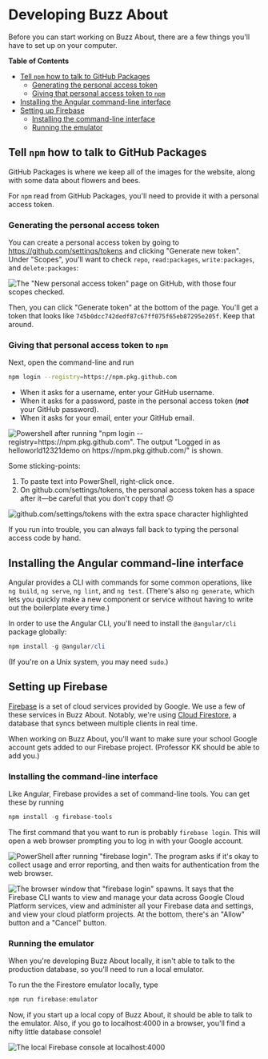 # Developing Buzz About

Before you can start working on Buzz About, there are a few things you'll have to set up on your computer.

**Table of Contents**

- [Tell `npm` how to talk to GitHub Packages](#tell-npm-how-to-talk-to-github-packages)
  - [Generating the personal access token](#generating-the-personal-access-token)
  - [Giving that personal access token to `npm`](#giving-that-personal-access-token-to-npm)
- [Installing the Angular command-line interface](#installing-the-angular-command-line-interface)
- [Setting up Firebase](#setting-up-firebase)
  - [Installing the command-line interface](#installing-the-command-line-interface)
  - [Running the emulator](#running-the-emulator)

## Tell `npm` how to talk to GitHub Packages

GitHub Packages is where we keep all of the images for the website, along with some data about flowers and bees. 

For `npm` read from GitHub Packages, you'll need to provide it with a personal access token.

### Generating the personal access token

You can create a personal access token by going to <https://github.com/settings/tokens> and clicking "Generate new token". Under "Scopes", you'll want to check `repo`, `read:packages`, `write:packages`, and `delete:packages`:

![The "New personal access token" page on GitHub, with those four scopes checked.][i:New personal access token]

Then, you can click "Generate token" at the bottom of the page. You'll get a token that looks like `745b0dcc742dedf87c67ff075f65eb87295e205f`. Keep that around.

### Giving that personal access token to `npm`

Next, open the command-line and run

```sh
npm login --registry=https://npm.pkg.github.com
```

 * When it asks for a username, enter your GitHub username.
 * When it asks for a password, paste in the personal access token (***not*** your GitHub password).
 * When it asks for your email, enter your GitHub email. 

![Powershell after running "npm login --registry=https://npm.pkg.github.com". The output "Logged in as helloworld12321demo on https://npm.pkg.github.com/" is shown.][i:Logging in to npm]

Some sticking-points:

1. To paste text into PowerShell, right-click once.
2. On github.com/settings/tokens, the personal access token has a space after it&mdash;be careful that you don't copy that! :upside_down_face:

![github.com/settings/tokens with the extra space character highlighted][i:The gosh-darn whitespace]

If you run into trouble, you can always fall back to typing the personal access code by hand.

## Installing the Angular command-line interface

Angular provides a CLI with commands for some common operations, like `ng build`, `ng serve`, `ng lint`, and `ng test`. (There's also `ng generate`, which lets you quickly make a new component or service without having to write out the boilerplate every time.)

In order to use the Angular CLI, you'll need to install the `@angular/cli` package globally:

```PowerShell
npm install -g @angular/cli
```

(If you're on a Unix system, you may need `sudo`.)

## Setting up Firebase

[Firebase][] is a set of cloud services provided by Google. We use a few of these services in Buzz About. Notably, we're using [Cloud Firestore][], a database that syncs between multiple clients in real time.

When working on Buzz About, you'll want to make sure your school Google account gets added to our Firebase project. (Professor KK should be able to add you.)

### Installing the command-line interface

Like Angular, Firebase provides a set of command-line tools. You can get these by running

```PowerShell
npm install -g firebase-tools
```

The first command that you want to run is probably `firebase login`. This will open a web browser prompting you to log in with your Google account.

![PowerShell after running "firebase login". The program asks if it's okay to collect usage and error reporting, and then waits for authentication from the web browser.][i:Running firebase login]

![The browser window that "firebase login" spawns. It says that the Firebase CLI wants to view and manage your data across Google Cloud Platform services, view and administer all your Firebase data and settings, and view your cloud platform projects. At the bottom, there's an "Allow" button and a "Cancel" button.][i:Authenticating the Firebase CLI in the browser]

### Running the emulator

When you're developing Buzz About locally, it isn't able to talk to the production database, so you'll need to run a local emulator.

To run the the Firestore emulator locally, type

```PowerShell
npm run firebase:emulator
```

Now, if you start up a local copy of Buzz About, it should be able to talk to the emulator. Also, if you go to localhost:4000 in a browser, you'll find a nifty little database console!

![The local Firebase console at localhost:4000][i:Local Firebase console]


<!-- Links: -->
[Firebase]: https://firebase.google.com/
[Cloud Firestore]: https://firebase.google.com/products/firestore

<!-- Images: -->
[i:New personal access token]: https://user-images.githubusercontent.com/56209343/89853567-569d2b80-db57-11ea-82d6-22bfd027b3a4.PNG
[i:Logging in to npm]: https://user-images.githubusercontent.com/56209343/89855121-42f3c400-db5b-11ea-9d29-faaa20e5d90a.PNG
[i:The gosh-darn whitespace]: https://user-images.githubusercontent.com/56209343/89954475-c4e4fb00-dbf6-11ea-950f-2ce572e19a7e.png
[i:Running firebase login]: https://user-images.githubusercontent.com/56209343/89972375-52d6db00-dc23-11ea-83ca-411f89a6aac7.PNG
[i:Authenticating the Firebase CLI in the browser]: https://user-images.githubusercontent.com/56209343/89972377-536f7180-dc23-11ea-977e-48a254e8604c.PNG
[i:Local Firebase console]: https://user-images.githubusercontent.com/56209343/89973180-58352500-dc25-11ea-800d-2eeac828063b.PNG
